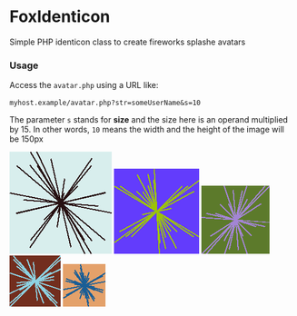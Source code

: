 # FoxIdenticon
Simple PHP identicon class to create fireworks splashe avatars

### Usage

Access the `avatar.php` using a URL like:
```
myhost.example/avatar.php?str=someUserName&s=10
```
The parameter `s` stands for **size** and the size here is an operand multiplied by 15. In other words, `10` means the width and the height of the image will be 150px

![Avatar](avatar.png)
![Avatar](avatar1.png)
![Avatar](avatar2.png)
![Avatar](avatar3.png)
![Avatar](avatar4.png)
